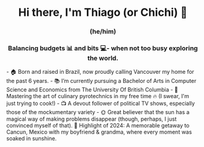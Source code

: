 <h1 align="center"> Hi there, I'm Thiago (or Chichi) 🙉 </h2>

<h3 align="center"> (he/him) </h3>
<h3 align="center"> Balancing budgets 📊 and bits 💻- when not too busy exploring the world. </h3>
- 🏠 Born and raised in Brazil, now proudly calling Vancouver my home for the past 6 years.
- 📚 I’m currently pursuing a Bachelor of Arts in Computer Science and Economics from The University Of British Columbia
- 🍲 Mastering the art of culinary pyrotechnics in my free time 🔥 (I swear, I'm just trying to cook!)
- 📺 A devout follower of political TV shows, especially those of the mockumentary variety
- 🌞 Great believer that the sun has a magical way of making problems disappear (though, perhaps, I just convinced myself of that). 🌴 Highlight of 2024: A memorable getaway to Cancun, Mexico with my boyfriend & grandma, where every moment was soaked in sunshine.

<!--
**thiagoamin/thiagoamin** is a ✨ _special_ ✨ repository because its `README.md` (this file) appears on your GitHub profile.

Here are some ideas to get you started:

- 🔭 I’m currently working on ...
- 🌱 I’m currently learning ...
- 👯 I’m looking to collaborate on ...
- 🤔 I’m looking for help with ...
- 💬 Ask me about ...
- 📫 How to reach me: ...
- 😄 Pronouns: ...
- ⚡ Fun fact: ...
-->
